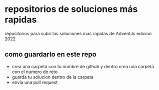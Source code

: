 # repositorios de soluciones más rapidas
repositorios para subir las soluciones mas rapidas de AdventJs edicion 2022

## como guardarlo en este repo
* crea una carpeta con tu nombre de github y dentro crea una carpeta con el numero de reto
* guarda tu solucion dentro de la carpeta
* envia una pull request
